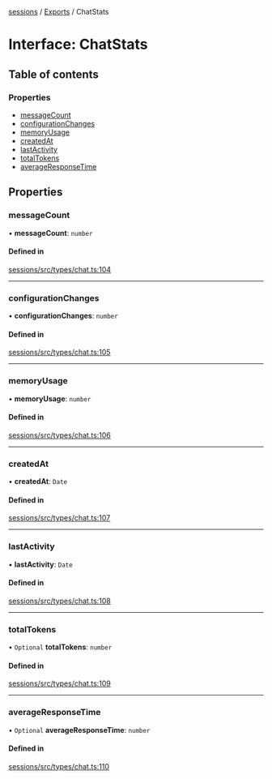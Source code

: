 <!-- 
 ⚠️  AUTO-GENERATED FILE - DO NOT EDIT MANUALLY
 This file is automatically generated by scripts/docs-generator.js
 To make changes, edit the source TypeScript files or update the generator script
-->

[sessions](../../) / [Exports](../modules) / ChatStats

# Interface: ChatStats

## Table of contents

### Properties

- [messageCount](ChatStats#messagecount)
- [configurationChanges](ChatStats#configurationchanges)
- [memoryUsage](ChatStats#memoryusage)
- [createdAt](ChatStats#createdat)
- [lastActivity](ChatStats#lastactivity)
- [totalTokens](ChatStats#totaltokens)
- [averageResponseTime](ChatStats#averageresponsetime)

## Properties

### messageCount

• **messageCount**: `number`

#### Defined in

[sessions/src/types/chat.ts:104](https://github.com/woojubb/robota/blob/bdf92966fb2bc9eb8d5a633591fffc1261e7f0f5/packages/sessions/src/types/chat.ts#L104)

___

### configurationChanges

• **configurationChanges**: `number`

#### Defined in

[sessions/src/types/chat.ts:105](https://github.com/woojubb/robota/blob/bdf92966fb2bc9eb8d5a633591fffc1261e7f0f5/packages/sessions/src/types/chat.ts#L105)

___

### memoryUsage

• **memoryUsage**: `number`

#### Defined in

[sessions/src/types/chat.ts:106](https://github.com/woojubb/robota/blob/bdf92966fb2bc9eb8d5a633591fffc1261e7f0f5/packages/sessions/src/types/chat.ts#L106)

___

### createdAt

• **createdAt**: `Date`

#### Defined in

[sessions/src/types/chat.ts:107](https://github.com/woojubb/robota/blob/bdf92966fb2bc9eb8d5a633591fffc1261e7f0f5/packages/sessions/src/types/chat.ts#L107)

___

### lastActivity

• **lastActivity**: `Date`

#### Defined in

[sessions/src/types/chat.ts:108](https://github.com/woojubb/robota/blob/bdf92966fb2bc9eb8d5a633591fffc1261e7f0f5/packages/sessions/src/types/chat.ts#L108)

___

### totalTokens

• `Optional` **totalTokens**: `number`

#### Defined in

[sessions/src/types/chat.ts:109](https://github.com/woojubb/robota/blob/bdf92966fb2bc9eb8d5a633591fffc1261e7f0f5/packages/sessions/src/types/chat.ts#L109)

___

### averageResponseTime

• `Optional` **averageResponseTime**: `number`

#### Defined in

[sessions/src/types/chat.ts:110](https://github.com/woojubb/robota/blob/bdf92966fb2bc9eb8d5a633591fffc1261e7f0f5/packages/sessions/src/types/chat.ts#L110)
